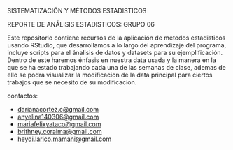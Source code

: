 SISTEMATIZACIÓN Y MÉTODOS ESTADISTICOS

REPORTE DE ANÁLISIS ESTADISTICOS: GRUPO 06

Este repositorio contiene recursos de la aplicación de metodos estadisticos usando RStudio, que desarrollamos a lo largo del aprendizaje del programa, incluye scripts para el ánalisis de datos y datasets para su ejemplificación.
Dentro de este haremos énfasis en nuestra data usada y la manera en la que se ha estado trabajando cada una de las semanas de clase, ademas de ello se podra visualizar la modificacion de la data principal para ciertos trabajos que se necesito de su modificacion.

contactos: 
- darianacortez.c@gmail.com
- anyelina140306@gmail.com
- mariafelixyataco@gmail.com
- brithney.coraima@gmail.com
- heydi.larico.mamani@gmail.com
